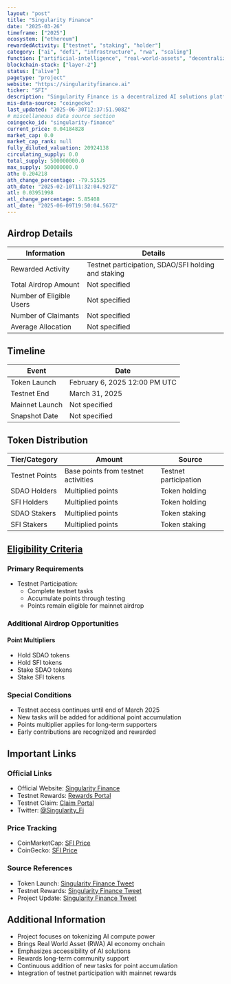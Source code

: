 ```yaml
---
layout: "post"
title: "Singularity Finance"
date: "2025-03-26"
timeframe: ["2025"]
ecosystem: ["ethereum"]
rewardedActivity: ["testnet", "staking", "holder"]
category: ["ai", "defi", "infrastructure", "rwa", "scaling"]
function: ["artificial-intelligence", "real-world-assets", "decentralized-finance", "smart-contract-platform"]
blockchain-stack: ["layer-2"]
status: ["alive"]
pagetype: "project"
website: "https://singularityfinance.ai"
ticker: "SFI"
description: "Singularity Finance is a decentralized AI solutions platform that tokenizes AI compute power, bringing the Real World Asset (RWA) AI economy onchain while making AI solutions accessible to everyone."
mis-data-source: "coingecko"
last_updated: "2025-06-30T12:37:51.908Z"
# miscellaneous data source section
coingecko_id: "singularity-finance"
current_price: 0.04184828
market_cap: 0.0
market_cap_rank: null
fully_diluted_valuation: 20924138
circulating_supply: 0.0
total_supply: 500000000.0
max_supply: 500000000.0
ath: 0.204218
ath_change_percentage: -79.51525
ath_date: "2025-02-10T11:32:04.927Z"
atl: 0.03951998
atl_change_percentage: 5.85408
atl_date: "2025-06-09T19:50:04.567Z"
---
```


## Airdrop Details

| Information              | Details                                                     |
| ------------------------ | ----------------------------------------------------------- |
| Rewarded Activity        | Testnet participation, SDAO/SFI holding and staking         |
| Total Airdrop Amount     | Not specified                                               |
| Number of Eligible Users | Not specified                                               |
| Number of Claimants      | Not specified                                               |
| Average Allocation       | Not specified                                               |

## Timeline

| Event               | Date                                           |
| ------------------- | ---------------------------------------------- |
| Token Launch        | February 6, 2025 12:00 PM UTC                  |
| Testnet End         | March 31, 2025                                 |
| Mainnet Launch      | Not specified                                  |
| Snapshot Date       | Not specified                                  |

## Token Distribution

| Tier/Category      | Amount                                   | Source                    |
| ------------------ | ---------------------------------------- | ------------------------- |
| Testnet Points     | Base points from testnet activities      | Testnet participation     |
| SDAO Holders       | Multiplied points                        | Token holding             |
| SFI Holders        | Multiplied points                        | Token holding             |
| SDAO Stakers       | Multiplied points                        | Token staking             |
| SFI Stakers        | Multiplied points                        | Token staking             |

## [Eligibility Criteria](https://singularity.finance/rewards)

### Primary Requirements

- Testnet Participation:
  - Complete testnet tasks
  - Accumulate points through testing
  - Points remain eligible for mainnet airdrop

### Additional Airdrop Opportunities

#### Point Multipliers
- Hold SDAO tokens
- Hold SFI tokens
- Stake SDAO tokens
- Stake SFI tokens

### Special Conditions

- Testnet access continues until end of March 2025
- New tasks will be added for additional point accumulation
- Points multiplier applies for long-term supporters
- Early contributions are recognized and rewarded

## Important Links

### Official Links

- Official Website: [Singularity Finance](https://singularityfinance.ai)
- Testnet Rewards: [Rewards Portal](https://singularity.finance/rewards)
- Testnet Claim: [Claim Portal](https://singularityfinance.ai/testnet/claim)
- Twitter: [@Singularity_Fi](https://x.com/Singularity_Fi)

### Price Tracking

- CoinMarketCap: [SFI Price](https://coinmarketcap.com/currencies/singularity-finance/)
- CoinGecko: [SFI Price](https://www.coingecko.com/en/coins/singularity-finance)

### Source References

- Token Launch: [Singularity Finance Tweet](https://x.com/Singularity_Fi/status/1887441548494692780)
- Testnet Rewards: [Singularity Finance Tweet](https://x.com/Singularity_Fi/status/1877747479032340815)
- Project Update: [Singularity Finance Tweet](https://x.com/Singularity_Fi/status/1880929949122744653)

## Additional Information

- Project focuses on tokenizing AI compute power
- Brings Real World Asset (RWA) AI economy onchain
- Emphasizes accessibility of AI solutions
- Rewards long-term community support
- Continuous addition of new tasks for point accumulation
- Integration of testnet participation with mainnet rewards